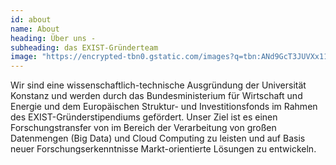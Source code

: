 ```yaml
---
id: about
name: About
heading: Über uns - 
subheading: das EXIST-Gründerteam
image: "https://encrypted-tbn0.gstatic.com/images?q=tbn:ANd9GcT3JUVXx11zq-Ll21Om-4A3MvqG_tXZP3FOSSede9G96GO3YGA3"
---
```

Wir sind eine wissenschaftlich-technische Ausgründung der Universität Konstanz und werden durch das Bundesministerium für Wirtschaft und Energie und dem Europäischen Struktur- und Investitionsfonds im Rahmen des EXIST-Gründerstipendiums gefördert. Unser Ziel ist es einen Forschungstransfer von im Bereich der Verarbeitung von großen Datenmengen (Big Data) und Cloud Computing zu leisten und auf Basis neuer Forschungserkenntnisse Markt-orientierte Lösungen zu entwickeln.
